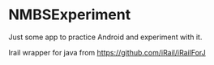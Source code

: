 NMBSExperiment
==============

Just some app to practice Android and experiment with it.


Irail wrapper for java from https://github.com/iRail/iRailForJ


